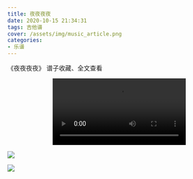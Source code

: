 ```yaml
---
title: 夜夜夜夜
date: 2020-10-15 21:34:31
tags: 吉他谱
cover: /assets/img/music_article.png
categories: 
- 乐谱
---
```


《夜夜夜夜》
谱子收藏、全文查看<!--more-->

<video src="http://files.yournotes.cn/vedio/%E5%A4%9C%E5%A4%9C%E5%A4%9C%E5%A4%9C.mp4" controls="controls" autoplay="autoplay" style="max-width:100%;display:block;margin-left:auto;margin-right:auto;">您的浏览器不支持视频标签</video>

![](https://gitee.com/Jasper-zh/blogImage/raw/master/%E5%A4%9C%E5%A4%9C%E5%A4%9C%E5%A4%9C%EF%BC%88%E5%90%89%E4%BB%96%E8%B0%B1%EF%BC%89/%E5%A4%9C%E5%A4%9C%E5%A4%9C%E5%A4%9C1.jpg)

![](https://gitee.com/Jasper-zh/blogImage/raw/master/%E5%A4%9C%E5%A4%9C%E5%A4%9C%E5%A4%9C%EF%BC%88%E5%90%89%E4%BB%96%E8%B0%B1%EF%BC%89/%E5%A4%9C%E5%A4%9C%E5%A4%9C%E5%A4%9C2.jpg)

